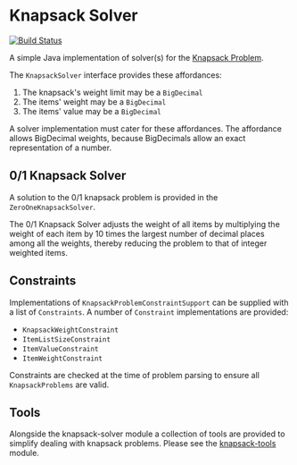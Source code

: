 # Knapsack Solver
[![Build Status](https://travis-ci.org/nieldw/knapsack-solver.svg?branch=master)](https://travis-ci.org/nieldw/knapsack-solver)

A simple Java implementation of solver(s) for the [Knapsack Problem](https://en.wikipedia.org/wiki/Knapsack_problem).

The `KnapsackSolver` interface provides these affordances:
1. The knapsack's weight limit may be a `BigDecimal`
1. The items' weight may be a `BigDecimal`
1. The items' value may be a `BigDecimal`

A solver implementation must cater for these affordances. The affordance allows BigDecimal weights, because BigDecimals
allow an exact representation of a number.

## 0/1 Knapsack Solver

A solution to the 0/1 knapsack problem is provided in the `ZeroOneKnapsackSolver`.

The 0/1 Knapsack Solver adjusts the weight of all items by multiplying the weight of each item by 10 times the largest
number of decimal places among all the weights, thereby reducing the problem to that of integer weighted items.

## Constraints

Implementations of `KnapsackProblemConstraintSupport` can be supplied with a list of `Constraints`. A number of 
`Constraint` implementations are provided:

- `KnapsackWeightConstraint`
- `ItemListSizeConstraint`
- `ItemValueConstraint`
- `ItemWeightConstraint`

Constraints are checked at the time of problem parsing to ensure all `KnapsackProblems` are valid.

## Tools

Alongside the knapsack-solver module a collection of tools are provided to simplify dealing with knapsack problems. 
Please see the [knapsack-tools](knapsack-tools/README.md) module.
